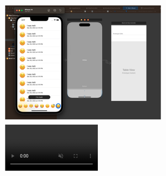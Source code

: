 ![main](./main.png)



<video src="https://user-images.githubusercontent.com/118640408/209890356-2cfdb224-3906-4e45-b40a-fbf9c8879ad3.mov" loop autoplay muted />
